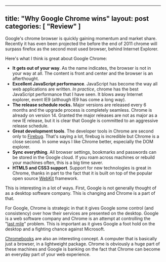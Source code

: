-----
title: "Why Google Chrome wins"
layout: post
categories: [ "Review" ]
-----

Google's chrome browser is quickly gaining momentum and market share. Recently it has even been projected the before the end of 2011 chrome will surpass firefox as the second most used browser, behind Internet Explorer. 

Here's what I think is great about Google Chrome:

* **It gets out of your way**. As the name indicates, the browser is not in your way at all. The content is front and center and the browser is an afterthought.
* **Excellent JavaScript performance**. JavaScript has become the way all web applications are written. _In practice_, chrome has the best JavaScript performance that I have seen. It blows away Internet explorer, event IE9 (although IE9 has come a long way).
* **The release schedule rocks.** Major versions are released every 6 months and the upgrade process is completely seamless. Chrome is already on version 14. Granted the major releases are not as major as a new IE release, but it is clear that Google is committed to an aggressive release schedule.
* **Great development tools**. The developer tools in Chrome are second only to [Firebug](http://getfirebug.com/). That's saying a lot, firebug is incredible but Chrome is a close second. In some ways I like Chrome better, especially the DOM explorer.
* **Sync everything**. All browser settings, bookmarks and passwords can be stored in the Google cloud. If you roam across machines or rebuild your machines often, this is a big time saver.
* **HTML5 and CSS3 support**. Support for new technologies is great in Chrome, thanks in part to the fact that it is built on top of the popular open source [WebKit](http://www.webkit.org/) framework.

This is interesting in a lot of ways. First, Google is not generally thought of as a desktop software company. This is changing and Chrome is a part of that. 

For Google, Chrome is strategic in that it gives Google some control (and consistency) over how their services are presented on the desktop. Google is a web software company and Chrome is an attempt at controlling the "[last mile](http://en.wikipedia.org/wiki/Last_mile)" problem. This is important as it gives Google a foot hold on the desktop and a fighting chance against Microsoft.

[Chromebooks](http://www.google.com/chromebook/) are also an interesting concept. A computer that is basically just a browser, in a lightweight package. Chrome is obviously a huge part of these machines and Google is banking on the fact that Chrome can become an everyday part of your web experience.

